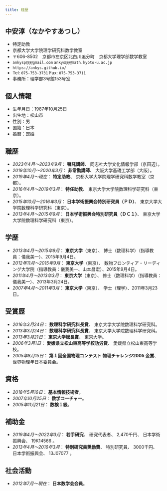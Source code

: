 ```yaml
---
title: 経歴
---
```


## 中安淳（なかやすあつし）

* 特定助教
* 京都大学大学院理学研究科数学教室 [](https://www.math.kyoto-u.ac.jp/)
* 〒606-8502　京都市左京区北白川追分町　京都大学理学部数学教室
* `ankysp@@@gmail.com`
  `ankys@@@math.kyoto-u.ac.jp`
* `https://ankys.github.io/`
  [](https://www.researchgate.net/profile/Atsushi_Nakayasu)
  [](https://github.com/ankys)
* Tel: `075-753-3731`
  Fax: `075-753-3711`
* 事務所：理学部3号館153号室

## 個人情報

* 生年月日：1987年10月25日
* 出生地：松山市
* 性別：男
* 国籍：日本
* 婚暦：既婚

## 職歴

* *2023年4月～2023年9月*：
  **嘱託講師**、
  同志社大学文化情報学部（京田辺）。
* *2019年10月～2020年3月*：
  **非常勤講師**、
  大阪大学基礎工学部（大阪）。
* *2019年4月～現在*：
  **特定助教**、
  京都大学大学院理学研究科数学教室（京都）。
* *2016年4月～2019年3月*：
  **特任助教**、
  東京大学大学院数理科学研究科（東京）。
* *2015年10月～2016年3月*：
  **日本学術振興会特別研究員（ＰＤ）**、
  東京大学大学院数理科学研究科（東京）。
* *2013年4月～2015年9月*：
  **日本学術振興会特別研究員（ＤＣ１）**、
  東京大学大学院数理科学研究科（東京）。

## 学歴

* *2013年4月～2015年9月*：
  **東京大学**（東京）、
  博士（数理科学）（指導教員：儀我美一）、2015年9月4日。
* *2012年11月～2015年9月*：
  **東京大学**（東京）、
  数物フロンティア・リーディング大学院（指導教員：儀我美一、山本昌宏）、2015年9月4日。
* *2011年4月～2013年3月*：
  **東京大学**（東京）、
  修士（数理科学）（指導教員：儀我美一）、2013年3月24日。
* *2007年4月～2011年3月*：
  **東京大学**（東京）、
  学士（理学）、2011年3月23日。

## 受賞歴

* *2016年3月24日*：
  **数理科学研究科長賞**、
  東京大学大学院数理科学研究科。
* *2013年3月24日*：
  **数理科学研究科長賞**、
  東京大学大学院数理科学研究科。
* *2013年3月21日*：
  **東京大学総長賞**、
  東京大学。
* *2006年3月1日*：
  **愛媛県立松山東高等学校功労賞**、
  愛媛県立松山東高等学校。
* *2005年8月15日*：
  **第１回全国物理コンテスト 物理チャレンジ2005 金賞**、
  世界物理年日本委員会。

## 資格

* *2018年5月16日*：
  **基本情報技術者**。
* *2007年10月25日*：
  **数学コーチャー**。
* *2005年11月21日*：
  **数検１級**。

## 補助金

* *2019年4月～2022年3月*：
  **若手研究**、
  研究代表者、
  2,470千円、
  日本学術振興会、
  19K14566
  [](https://kaken.nii.ac.jp/ja/grant/KAKENHI-PROJECT-19K14566/)。
* *2013年4月～2016年3月*：
  **特別研究員奨励費**、
  特別研究員、
  3000千円、
  日本学術振興会、
  13J07077
  [](https://kaken.nii.ac.jp/d/p/13J07077.ja.html)。

## 社会活動

* *2012年7月～現在*：
  **日本数学会会員**。
